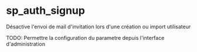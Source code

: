 # sp_auth_signup

Désactive l'envoi de mail d'invitation lors d'une création ou import utilisateur

TODO: Permettre la configuration du parametre depuis l'interface d'administration

